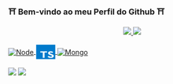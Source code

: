 ### ⛩ Bem-vindo ao meu Perfil do Github ⛩

<div align="center">
  <a href="https://github.com/humaita-junior-mg">
  <img height="160em" src="https://github-readme-stats.vercel.app/api?username=humaita-junior-mg&show_icons=true&theme=github_dark&include_all_commits=true&count_private=true"/>
  <img height="160em"  src="https://github-readme-stats.vercel.app/api/top-langs/?username=humaita-junior-mg&layout=compact&langs_count=7&theme=github_dark"/>
</div>
  
<div style="display: inline_block"><br>
  <img align="center" alt="Node" height="30" width="40" src="https://cdn.jsdelivr.net/gh/devicons/devicon/icons/nodejs/nodejs-original.svg" />
  <img align="center" alt="Ts" height="30" width="40" src="https://raw.githubusercontent.com/devicons/devicon/master/icons/typescript/typescript-plain.svg">
  <img align="center" alt="Mongo" height="30" width="40" src="https://cdn.jsdelivr.net/gh/devicons/devicon/icons/mongodb/mongodb-original-wordmark.svg" />
</div>
  <br>
<div> 
  <a href = "mailto:humaitaaraujomg@outlook.com"><img src="https://img.shields.io/badge/Microsoft_Outlook-0078D4?style=for-the-badge&logo=microsoft-outlook&logoColor=white" target="_blank"></a>
  <a href="https://www.linkedin.com/in/humait%C3%A1-j%C3%BAnior-7a197122a/" target="_blank"><img src="https://img.shields.io/badge/-LinkedIn-%230077B5?style=for-the-badge&logo=linkedin&logoColor=white" target="_blank"></a>  
</div>
